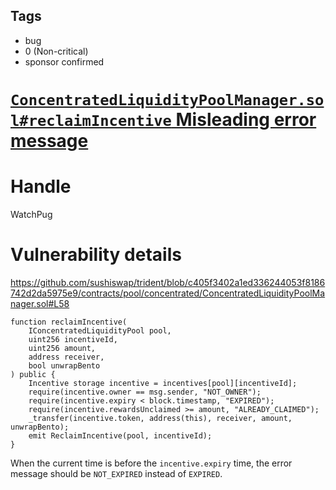 ## Tags

- bug
- 0 (Non-critical)
- sponsor confirmed

# [`ConcentratedLiquidityPoolManager.sol#reclaimIncentive` Misleading error message](https://github.com/code-423n4/2021-09-sushitrident-2-findings/issues/54) 

# Handle

WatchPug


# Vulnerability details

https://github.com/sushiswap/trident/blob/c405f3402a1ed336244053f8186742d2da5975e9/contracts/pool/concentrated/ConcentratedLiquidityPoolManager.sol#L58

```solidity
function reclaimIncentive(
    IConcentratedLiquidityPool pool,
    uint256 incentiveId,
    uint256 amount,
    address receiver,
    bool unwrapBento
) public {
    Incentive storage incentive = incentives[pool][incentiveId];
    require(incentive.owner == msg.sender, "NOT_OWNER");
    require(incentive.expiry < block.timestamp, "EXPIRED");
    require(incentive.rewardsUnclaimed >= amount, "ALREADY_CLAIMED");
    _transfer(incentive.token, address(this), receiver, amount, unwrapBento);
    emit ReclaimIncentive(pool, incentiveId);
}
```

When the current time is before the `incentive.expiry` time, the error message should be `NOT_EXPIRED` instead of `EXPIRED`.

